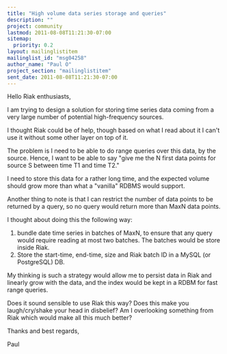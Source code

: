 ```yaml
---
title: "High volume data series storage and queries"
description: ""
project: community
lastmod: 2011-08-08T11:21:30-07:00
sitemap:
  priority: 0.2
layout: mailinglistitem
mailinglist_id: "msg04258"
author_name: "Paul O"
project_section: "mailinglistitem"
sent_date: 2011-08-08T11:21:30-07:00
---
```



Hello Riak enthusiasts,

I am trying to design a solution for storing time series data coming from a
very large number of potential high-frequency sources.

I thought Riak could be of help, though based on what I read about it I
can't use it without some other layer on top of it.

The problem is I need to be able to do range queries over this data, by the
source. Hence, I want to be able to say "give me the N first data points for
source S between time T1 and time T2."

I need to store this data for a rather long time, and the expected volume
should grow more than what a "vanilla" RDBMS would support.

Another thing to note is that I can restrict the number of data points to be
returned by a query, so no query would return more than MaxN data points.

I thought about doing this the following way:

1. bundle date time series in batches of MaxN, to ensure that any query
would require reading at most two batches. The batches would be store inside
Riak.
2. Store the start-time, end-time, size and Riak batch ID in a MySQL (or
PostgreSQL) DB.

My thinking is such a strategy would allow me to persist data in Riak and
linearly grow with the data, and the index would be kept in a RDBM for fast
range queries.

Does it sound sensible to use Riak this way? Does this make you
laugh/cry/shake your head in disbelief? Am I overlooking something from Riak
which would make all this much better?

Thanks and best regards,

Paul
